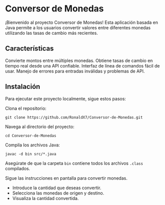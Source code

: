 <h1>Conversor de Monedas</h1>
<p>
  ¡Bienvenido al proyecto Conversor de Monedas! Esta aplicación basada en Java permite a los usuarios convertir valores entre diferentes monedas utilizando las tasas de cambio más recientes.
  <h2>Características</h2>
  
  Convierte montos entre múltiples monedas.
  Obtiene tasas de cambio en tiempo real desde una API confiable.
  Interfaz de línea de comandos fácil de usar.
  Manejo de errores para entradas inválidas y problemas de API.
  
  <h2>Instalación</h2>
  
  Para ejecutar este proyecto localmente, sigue estos pasos:
  
  Clona el repositorio:
  
  ```git clone https://github.com/RonaldX7/Conversor-de-Monedas.git```
  
  Navega al directorio del proyecto:
  
  ```cd Conversor-de-Monedas```
  
  Compila los archivos Java:
  
  ```javac -d bin src/*.java```

  Asegúrate de que la carpeta ```bin``` contiene todos los archivos ```.class``` compilados.

  Sigue las instrucciones en pantalla para convertir monedas.
  
  - Introduce la cantidad que deseas convertir.
  - Selecciona las monedas de origen y destino.
  - Visualiza la cantidad convertida.
  </p>
